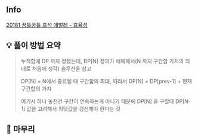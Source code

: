 ## Info
[20181 꿈틀꿈틀 호석 애벌레 - 효율성](https://www.acmicpc.net/problem/20181)

## 💡 풀이 방법 요약
> 누적합에 DP 까지 정했는데, DP[N] 정의가 애매해서(N 까지 구간합 가치의 최대로 처음에 생각) 솔루션을 참고
> 
> DP[N] = N에서 종료될 때 구간합의 최대, 따라서 DP[N] = DP[prev-1] + 현재 구간합의 가치
> 
> 여기서 하나 놓친건 구간이 연속하는게 아니기 때문에 DP[N] 을 구할때 DP[N-1] 값을 고려해서 최댓값을 갱신해야 한다는 것
## 🙂 마무리


